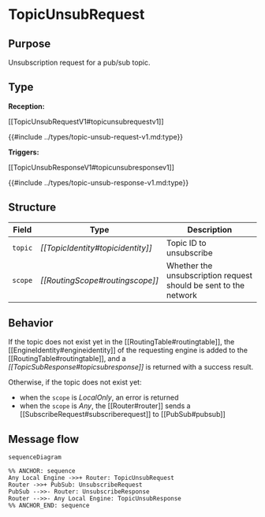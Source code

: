 <div class="message">

# TopicUnsubRequest

## Purpose

<!-- ANCHOR: purpose -->
Unsubscription request for a pub/sub topic.
<!-- ANCHOR_END: purpose -->

## Type

<!-- ANCHOR: type -->
**Reception:**

[[TopicUnsubRequestV1#topicunsubrequestv1]]

{{#include ../types/topic-unsub-request-v1.md:type}}

**Triggers:**

[[TopicUnsubResponseV1#topicunsubresponsev1]]

{{#include ../types/topic-unsub-response-v1.md:type}}
<!-- ANCHOR_END: type -->

## Structure

| Field   | Type                            | Description                                                      |
|---------|---------------------------------|------------------------------------------------------------------|
| `topic` | *[[TopicIdentity#topicidentity]]*           | Topic ID to unsubscribe                                          |
| `scope` | *[[RoutingScope#routingscope]]* | Whether the unsubscription request should be sent to the network |

## Behavior

If the topic does not exist yet in the [[RoutingTable#routingtable]],
the [[EngineIdentity#engineidentity]] of the requesting engine is added to the [[RoutingTable#routingtable]],
and  a *[[TopicSubResponse#topicsubresponse]]* is returned with a success result.

Otherwise, if the topic does not exist yet:
- when the `scope` is *LocalOnly*, an error is returned
- when the `scope` is *Any*, the [[Router#router]] sends a [[SubscribeRequest#subscriberequest]] to [[PubSub#pubsub]]

## Message flow

<!-- ANCHOR: messages -->
```mermaid
sequenceDiagram

%% ANCHOR: sequence
Any Local Engine ->>+ Router: TopicUnsubRequest
Router ->>+ PubSub: UnsubscribeRequest
PubSub -->>- Router: UnsubscribeResponse
Router -->>- Any Local Engine: TopicUnsubResponse
%% ANCHOR_END: sequence
```
<!-- ANCHOR_END: messages -->

</div>
